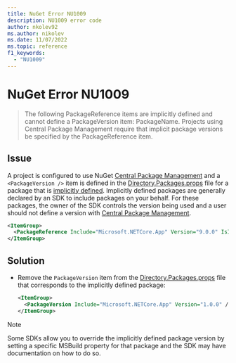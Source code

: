 ```yaml
---
title: NuGet Error NU1009
description: NU1009 error code
author: nkolev92
ms.author: nikolev
ms.date: 11/07/2022
ms.topic: reference
f1_keywords: 
  - "NU1009"
---
```


# NuGet Error NU1009

> The following PackageReference items are implicitly defined and cannot define a PackageVersion item: PackageName.  Projects using Central Package Management require that implicit package versions be specified by the PackageReference item.

## Issue

A project is configured to use NuGet [Central Package Management](../../consume-packages/Central-Package-Management.md) and a `<PackageVersion />` item is defined in the [Directory.Packages.props](../../consume-packages/Central-Package-Management.md#enabling-central-package-management) file for a package that is [implicitly defined](https://aka.ms/sdkimplicitrefs).
Implicitly defined packages are generally declared by an SDK to include packages on your behalf.
For these packages, the owner of the SDK controls the version being used and a user should not define a version with [Central Package Management](../../consume-packages/Central-Package-Management.md).

```xml
<ItemGroup>
  <PackageReference Include="Microsoft.NETCore.App" Version="9.0.0" IsImplicitlyDefined="true" />
</ItemGroup>
```

## Solution

- Remove the `PackageVersion` item from the [Directory.Packages.props](../../consume-packages/Central-Package-Management.md#enabling-central-package-management) file that corresponds to the implicitly defined package:

  ```xml
  <ItemGroup>
    <PackageVersion Include="Microsoft.NETCore.App" Version="1.0.0" />
  </ItemGroup>
  ```

> [!NOTE]
> Some SDKs allow you to override the implicitly defined package version by setting a specific MSBuild property for that package and the SDK may have documentation on how to do so.
